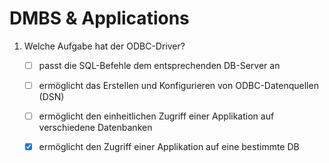# DMBS & Applications
1.  Welche Aufgabe hat der ODBC-Driver?

    - [ ] passt die SQL-Befehle dem entsprechenden DB-Server an

    - [ ] ermöglicht das Erstellen und Konfigurieren von ODBC-Datenquellen (DSN)

    - [ ] ermöglicht den einheitlichen Zugriff einer Applikation auf verschiedene Datenbanken

    - [x] ermöglicht den Zugriff einer Applikation auf eine bestimmte DB
